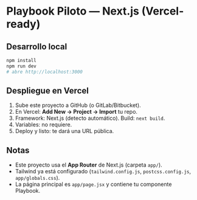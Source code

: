 # Playbook Piloto — Next.js (Vercel-ready)

## Desarrollo local
```bash
npm install
npm run dev
# abre http://localhost:3000
```

## Despliegue en Vercel
1. Sube este proyecto a GitHub (o GitLab/Bitbucket).
2. En Vercel: **Add New → Project → Import** tu repo.
3. Framework: Next.js (detecto automático). Build: `next build`.
4. Variables: no requiere.
5. Deploy y listo: te dará una URL pública.

## Notas
- Este proyecto usa el **App Router** de Next.js (carpeta `app/`).
- Tailwind ya está configurado (`tailwind.config.js`, `postcss.config.js`, `app/globals.css`).
- La página principal es `app/page.jsx` y contiene tu componente Playbook.
